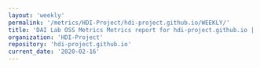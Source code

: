 ```yaml
---
layout: 'weekly'
permalink: '/metrics/HDI-Project/hdi-project.github.io/WEEKLY/'
title: 'DAI Lab OSS Metrics Metrics report for hdi-project.github.io | WEEKLY-REPORT-2020-02-16'
organization: 'HDI-Project'
repository: 'hdi-project.github.io'
current_date: '2020-02-16'
---
```

